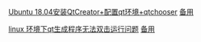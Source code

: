 [Ubuntu 18.04安装QtCreator+配置qt环境+qtchooser](https://blog.csdn.net/aamahone/article/details/86515536)
[备用](https://github.com/CSLP/C-Plus-Plus/blob/master/References/Ubuntu%2018.04%E5%AE%89%E8%A3%85QtCreator%2B%E9%85%8D%E7%BD%AEqt%E7%8E%AF%E5%A2%83%2Bqtchooser%20-%20AAMahone%E7%9A%84%E5%8D%9A%E5%AE%A2%20-%20CSDN%E5%8D%9A%E5%AE%A2.mhtml)  

[linux 环境下qt生成程序无法双击运行问题](https://blog.csdn.net/LWLGZY/article/details/84103245)
[备用](https://github.com/CSLP/C-Plus-Plus/blob/master/References/linux%20%E7%8E%AF%E5%A2%83%E4%B8%8Bqt%E7%94%9F%E6%88%90%E7%A8%8B%E5%BA%8F%E6%97%A0%E6%B3%95%E5%8F%8C%E5%87%BB%E8%BF%90%E8%A1%8C%E9%97%AE%E9%A2%98%20-%20LWLGZY%E7%9A%84%E5%8D%9A%E5%AE%A2%20-%20CSDN%E5%8D%9A%E5%AE%A2.mhtml)
